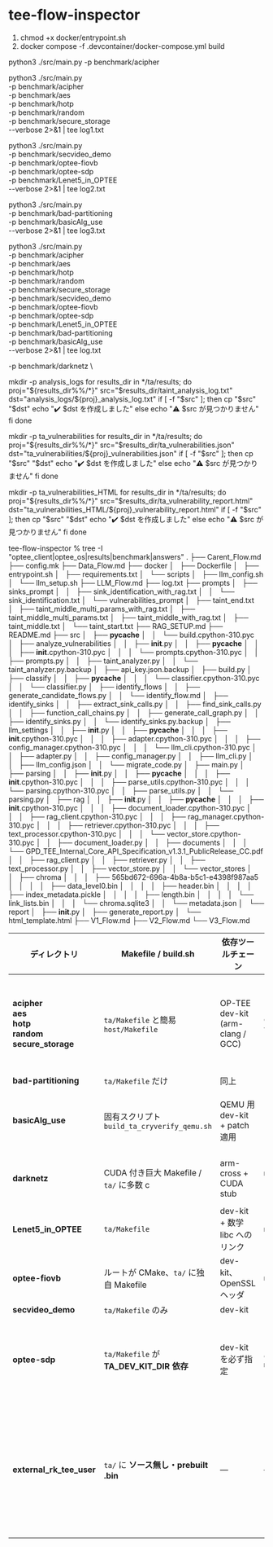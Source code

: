 # tee-flow-inspector

1. chmod +x docker/entrypoint.sh
2. docker compose -f .devcontainer/docker-compose.yml build

python3 ./src/main.py -p benchmark/acipher

python3 ./src/main.py \
  -p benchmark/acipher \
  -p benchmark/aes \
  -p benchmark/hotp \
  -p benchmark/random \
  -p benchmark/secure_storage \
  --verbose 2>&1 | tee log1.txt

python3 ./src/main.py \
  -p benchmark/secvideo_demo \
  -p benchmark/optee-fiovb \
  -p benchmark/optee-sdp \
  -p benchmark/Lenet5_in_OPTEE \
  --verbose 2>&1 | tee log2.txt

python3 ./src/main.py \
  -p benchmark/bad-partitioning \
  -p benchmark/basicAlg_use \
  --verbose 2>&1 | tee log3.txt


python3 ./src/main.py \
  -p benchmark/acipher \
  -p benchmark/aes \
  -p benchmark/hotp \
  -p benchmark/random \
  -p benchmark/secure_storage \
  -p benchmark/secvideo_demo \
  -p benchmark/optee-fiovb \
  -p benchmark/optee-sdp \
  -p benchmark/Lenet5_in_OPTEE \
  -p benchmark/bad-partitioning \
  -p benchmark/basicAlg_use \
  --verbose 2>&1 | tee log.txt

  -p benchmark/darknetz \

mkdir -p analysis_logs
for results_dir in */ta/results; do
  proj="${results_dir%%/*}"
  src="$results_dir/taint_analysis_log.txt"
  dst="analysis_logs/${proj}_analysis_log.txt"
  if [ -f "$src" ]; then
    cp "$src" "$dst"
    echo "✔️  $dst を作成しました"
  else
    echo "⚠️  $src が見つかりません"
  fi
done

mkdir -p ta_vulnerabilities
for results_dir in */ta/results; do
  proj="${results_dir%%/*}"
  src="$results_dir/ta_vulnerabilities.json"
  dst="ta_vulnerabilities/${proj}_vulnerabilities.json"
  if [ -f "$src" ]; then
    cp "$src" "$dst"
    echo "✔️  $dst を作成しました"
  else
    echo "⚠️  $src が見つかりません"
  fi
done

mkdir -p ta_vulnerabilities_HTML
for results_dir in */ta/results; do
  proj="${results_dir%%/*}"
  src="$results_dir/ta_vulnerability_report.html"
  dst="ta_vulnerabilities_HTML/${proj}_vulnerability_report.html"
  if [ -f "$src" ]; then
    cp "$src" "$dst"
    echo "✔️  $dst を作成しました"
  else
    echo "⚠️  $src が見つかりません"
  fi
done




tee-flow-inspector % tree -I "optee_client|optee_os|results|benchmark|answers"
.
├── Carent_Flow.md
├── config.mk
├── Data_Flow.md
├── docker
│   ├── Dockerfile
│   ├── entrypoint.sh
│   ├── requirements.txt
│   └── scripts
│       ├── llm_config.sh
│       └── llm_setup.sh
├── LLM_Flow.md
├── log.txt
├── prompts
│   ├── sinks_prompt
│   │   ├── sink_identification_with_rag.txt
│   │   └── sink_identification.txt
│   └── vulnerabilities_prompt
│       ├── taint_end.txt
│       ├── taint_middle_multi_params_with_rag.txt
│       ├── taint_middle_multi_params.txt
│       ├── taint_middle_with_rag.txt
│       ├── taint_middle.txt
│       └── taint_start.txt
├── RAG_SETUP.md
├── README.md
├── src
│   ├── __pycache__
│   │   └── build.cpython-310.pyc
│   ├── analyze_vulnerabilities
│   │   ├── __init__.py
│   │   ├── __pycache__
│   │   │   ├── __init__.cpython-310.pyc
│   │   │   └── prompts.cpython-310.pyc
│   │   ├── prompts.py
│   │   ├── taint_analyzer.py
│   │   └── taint_analyzer.py.backup
│   ├── api_key.json.backup
│   ├── build.py
│   ├── classify
│   │   ├── __pycache__
│   │   │   └── classifier.cpython-310.pyc
│   │   └── classifier.py
│   ├── identify_flows
│   │   ├── generate_candidate_flows.py
│   │   └── identify_flow.md
│   ├── identify_sinks
│   │   ├── extract_sink_calls.py
│   │   ├── find_sink_calls.py
│   │   ├── function_call_chains.py
│   │   ├── generate_call_graph.py
│   │   ├── identify_sinks.py
│   │   └── identify_sinks.py.backup
│   ├── llm_settings
│   │   ├── __init__.py
│   │   ├── __pycache__
│   │   │   ├── __init__.cpython-310.pyc
│   │   │   ├── adapter.cpython-310.pyc
│   │   │   ├── config_manager.cpython-310.pyc
│   │   │   └── llm_cli.cpython-310.pyc
│   │   ├── adapter.py
│   │   ├── config_manager.py
│   │   ├── llm_cli.py
│   │   ├── llm_config.json
│   │   └── migrate_code.py
│   ├── main.py
│   ├── parsing
│   │   ├── __init__.py
│   │   ├── __pycache__
│   │   │   ├── __init__.cpython-310.pyc
│   │   │   ├── parse_utils.cpython-310.pyc
│   │   │   └── parsing.cpython-310.pyc
│   │   ├── parse_utils.py
│   │   └── parsing.py
│   ├── rag
│   │   ├── __init__.py
│   │   ├── __pycache__
│   │   │   ├── __init__.cpython-310.pyc
│   │   │   ├── document_loader.cpython-310.pyc
│   │   │   ├── rag_client.cpython-310.pyc
│   │   │   ├── rag_manager.cpython-310.pyc
│   │   │   ├── retriever.cpython-310.pyc
│   │   │   ├── text_processor.cpython-310.pyc
│   │   │   └── vector_store.cpython-310.pyc
│   │   ├── document_loader.py
│   │   ├── documents
│   │   │   └── GPD_TEE_Internal_Core_API_Specification_v1.3.1_PublicRelease_CC.pdf
│   │   ├── rag_client.py
│   │   ├── retriever.py
│   │   ├── text_processor.py
│   │   ├── vector_store.py
│   │   └── vector_stores
│   │       ├── chroma
│   │       │   ├── 565bd672-696a-4b8a-b5c1-e4398f987aa5
│   │       │   │   ├── data_level0.bin
│   │       │   │   ├── header.bin
│   │       │   │   ├── index_metadata.pickle
│   │       │   │   ├── length.bin
│   │       │   │   └── link_lists.bin
│   │       │   └── chroma.sqlite3
│   │       └── metadata.json
│   └── report
│       ├── __init__.py
│       ├── generate_report.py
│       └── html_template.html
├── V1_Flow.md
├── V2_Flow.md
└── V3_Flow.md



| ディレクトリ                                                                  | Makefile / build.sh                      | 依存ツールチェーン                        | 典型的に必要なもの                                   | ひとこと判定                       |
| ----------------------------------------------------------------------- | ---------------------------------------- | -------------------------------- | ------------------------------------------- | ---------------------------- |
| **acipher**<br>**aes**<br>**hotp**<br>**random**<br>**secure\_storage** | `ta/Makefile` と簡易 `host/Makefile`        | OP-TEE dev-kit (arm-clang / GCC) | `export TA_DEV_KIT_DIR=<…/export-ta_arm32>` | **◯** 開発環境があれば素直に通る          |
| **bad-partitioning**                                                    | `ta/Makefile` だけ                         | 同上                               | 同上                                          | **◯**                        |
| **basicAlg\_use**                                                       | 固有スクリプト `build_ta_cryverify_qemu.sh`     | QEMU 用 dev-kit + patch適用         | `bash ./build_ta_cryverify_qemu.sh`         | **△** スクリプトが前提               |
| **darknetz**                                                            | CUDA 付き巨大 Makefile / `ta/` に多数 c         | arm-cross + CUDA stub            | `make -C ta`：ヘッダ欠如を手当てすれば可                  | **△** 環境依存が強い                |
| **Lenet5\_in\_OPTEE**                                                   | `ta/Makefile`                            | dev-kit + 数学 libc へのリンク          | `make -C ta`                                | **◯**                        |
| **optee-fiovb**                                                         | ルートが CMake、`ta/` に独自 Makefile            | dev-kit、OpenSSL ヘッダ              | `make -C ta`                                | **◯**                        |
| **secvideo\_demo**                                                      | `ta/Makefile` のみ                         | dev-kit                          | 同上                                          | **◯**                        |
| **optee-sdp**                                                           | `ta/Makefile` が **TA\_DEV\_KIT\_DIR 依存** | dev-kit を必ず指定                    | `export TA_DEV_KIT_DIR=...` → `make -C ta`  | **△** Dev-kit が無いと空ビルド       |
| **external\_rk\_tee\_user**                                             | `ta/` に **ソース無し・prebuilt .bin**          | —                                | ―                                           | **✕** TA の再ビルド不可（署名済みバイナリのみ） |
